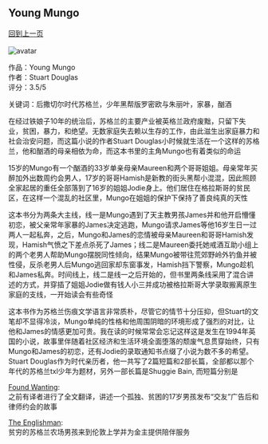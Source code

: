 ## Young Mungo
[回到上一页](https://boheme13.github.io/Reviews/)  &nbsp;&nbsp;
<br>
<br>
![avatar](https://booksfromscotland.com/wp-content/uploads/2022/04/Young-Mungo-scaled.jpg)

作品：Young Mungo<br>
作者：Stuart Douglas<br>
评分：3.5/5

关键词：后撒切尔时代苏格兰，少年黑帮版罗密欧与朱丽叶，家暴，酗酒

在经过铁娘子10年的统治后，苏格兰的主要产业被英格兰政府废黜，只留下失业，贫困，暴力，和绝望。无数家庭失去赖以生存的工作，由此滋生出家庭暴力和社会治安问题，而这篇小说的作者Stuart Douglas小时候就生活在一个这样的苏格兰，他和酗酒的母亲相依为命，而这本书里的主角Mungo也有着类似的命运

15岁的Mungo有一个酗酒的33岁单亲母亲Maureen和两个哥哥姐姐。母亲常年买醉加外出数周约会男人，17岁的哥哥Hamish是新教的街头黑帮小混混，因此照顾全家起居的重任全部落到了16岁的姐姐Jodie身上。他们居住在格拉斯哥的贫民区，在这样一个混乱的社区里，Mungo在姐姐的保护下保持了善良纯真的天性

这本书分为两条大主线，线一是Mungo遇到了天主教男孩James并和他开启懵懂初恋，被父亲常年家暴的James决定逃跑，Mungo请求James等他16岁生日一过两人一起私奔，之后，Mungo和James的恋情被母亲Maureen和哥哥Hamish发现，Hamish气愤之下差点杀死了James；线二是Maureen委托她戒酒互助小组上的两个老男人帮助Mungo摆脱同性倾向，结果Mungo被带往荒郊野岭外钓鱼并被性侵，反杀老男人后Mungo逃回家却东窗事发，Hamish挡下警察，Mungo趁机和James私奔。时间线上，线二是线一之后开始的，但书里两条线采用了混合讲述的方式，并穿插了姐姐Jodie做有钱人小三并成功被格拉斯哥大学录取搬离原生家庭的支线，一开始读会有些奇怪

这本书作为苏格兰伤痕文学语言非常质朴，尽管它的情节十分压抑，但Stuart的文笔却不显得冷淡，Mungo单纯的性格和他周围阴暗的环境形成了强烈的对比，让他和James的情感更加可贵。我在读的时候常常会忘记这样这是发生在1994年英国的小说，故事里伴随着社区经济和生活环境全面堕落的颓废气息贯穿始终，只有Mungo和James的初恋，还有Jodie的录取通知书点缀了小说为数不多的希望。Stuart Douglas作为时代亲历者，他一共写了2篇短篇和2部长篇，全部都以那个年代的苏格兰txl少年为题材，另外一部长篇是Shuggie Bain, 而短篇分别是

[Found Wanting](https://weibo.com/3841814840/4589929608252079): <br>
之前有译者进行了全文翻译，讲述一个孤独、贫困的17岁男孩发布“交友”广告后和律师约会的故事

[The Englishman](https://boheme130.github.io/Reviews/Englishman/): <br>
贫穷的苏格兰农场男孩来到伦敦上学并为金主提供陪伴服务